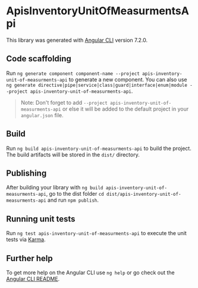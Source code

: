 # ApisInventoryUnitOfMeasurmentsApi

This library was generated with [Angular CLI](https://github.com/angular/angular-cli) version 7.2.0.

## Code scaffolding

Run `ng generate component component-name --project apis-inventory-unit-of-measurments-api` to generate a new component. You can also use `ng generate directive|pipe|service|class|guard|interface|enum|module --project apis-inventory-unit-of-measurments-api`.

> Note: Don't forget to add `--project apis-inventory-unit-of-measurments-api` or else it will be added to the default project in your `angular.json` file.

## Build

Run `ng build apis-inventory-unit-of-measurments-api` to build the project. The build artifacts will be stored in the `dist/` directory.

## Publishing

After building your library with `ng build apis-inventory-unit-of-measurments-api`, go to the dist folder `cd dist/apis-inventory-unit-of-measurments-api` and run `npm publish`.

## Running unit tests

Run `ng test apis-inventory-unit-of-measurments-api` to execute the unit tests via [Karma](https://karma-runner.github.io).

## Further help

To get more help on the Angular CLI use `ng help` or go check out the [Angular CLI README](https://github.com/angular/angular-cli/blob/master/README.md).
